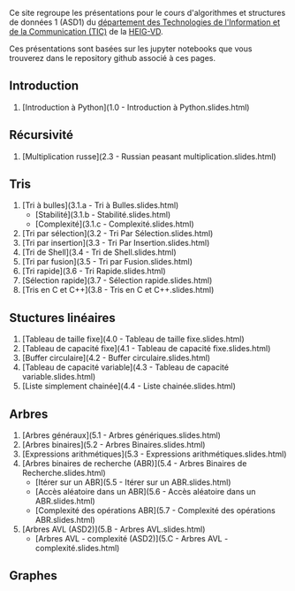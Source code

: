 
Ce site regroupe les présentations pour le cours d'algorithmes et structures de données 1 (ASD1) du [département des Technologies de l'Information et de la Communication (TIC)](https://heig-vd.ch/a-propos/heig-vd/organisation/departements/tic) de la [
HEIG-VD](http://www.heig-vd.ch).

Ces présentations sont basées sur les jupyter notebooks que vous trouverez dans le repository github associé à ces pages.

## Introduction

1. [Introduction à Python](1.0 - Introduction à Python.slides.html)

## Récursivité

1. [Multiplication russe](2.3 - Russian peasant multiplication.slides.html)


## Tris

1. [Tri à bulles](3.1.a - Tri à Bulles.slides.html)
    * [Stabilité](3.1.b - Stabilité.slides.html)
    * [Complexité](3.1.c - Complexité.slides.html)
1. [Tri par sélection](3.2 - Tri Par Sélection.slides.html)
1. [Tri par insertion](3.3 - Tri Par Insertion.slides.html)
1. [Tri de Shell](3.4 - Tri de Shell.slides.html)
1. [Tri par fusion](3.5 - Tri par Fusion.slides.html)
1. [Tri rapide](3.6 - Tri Rapide.slides.html)
1. [Sélection rapide](3.7 - Sélection rapide.slides.html)
1. [Tris en C et C++](3.8 - Tris en C et C++.slides.html)

## Stuctures linéaires

1. [Tableau de taille fixe](4.0 - Tableau de taille fixe.slides.html)
1. [Tableau de capacité fixe](4.1 - Tableau de capacité fixe.slides.html)
1. [Buffer circulaire](4.2 - Buffer circulaire.slides.html)
1. [Tableau de capacité variable](4.3 - Tableau de capacité variable.slides.html)
1. [Liste simplement chainée](4.4 - Liste chainée.slides.html)

## Arbres

1. [Arbres généraux](5.1 - Arbres génériques.slides.html)
1. [Arbres binaires](5.2 - Arbres Binaires.slides.html)
1. [Expressions arithmétiques](5.3 - Expressions arithmétiques.slides.html)
1. [Arbres binaires de recherche (ABR)](5.4 - Arbres Binaires de Recherche.slides.html)
    * [Itérer sur un ABR](5.5 - Itérer sur un ABR.slides.html)
    * [Accès aléatoire dans un ABR](5.6 - Accès aléatoire dans un ABR.slides.html)
    * [Complexité des opérations ABR](5.7 - Complexité des opérations ABR.slides.html)
1. [Arbres AVL (ASD2)](5.B - Arbres AVL.slides.html)
    * [Arbres AVL - complexité (ASD2)](5.C - Arbres AVL - complexité.slides.html)

## Graphes
